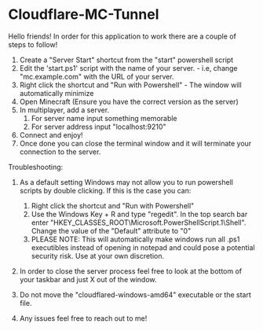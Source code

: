# Cloudflare-MC-Tunnel
Hello friends! In order for this application to work there are a couple of steps to follow!

1. Create a "Server Start" shortcut from the "start" powershell script
2. Edit the 'start.ps1' script with the name of your server. - i.e, change "mc.example.com" with the URL of your server.
3. Right click the shortcut and "Run with Powershell" - The window will automatically minimize
4. Open Minecraft (Ensure you have the correct version as the server)
5. In multiplayer, add a server.
    1. For server name input something memorable
    2. For server address input "localhost:9210"
6. Connect and enjoy!
7. Once done you can close the terminal window and it will terminate your connection to the server.



Troubleshooting:
1. As a default setting Windows may not allow you to run powershell scripts by double clicking. If this is the case you can:
    1. Right click the shortcut and "Run with Powershell"
    2. Use the Windows Key + R and type "regedit". In the top search bar enter "HKEY_CLASSES_ROOT\Microsoft.PowerShellScript.1\Shell". Change the value of the "Default" attribute to "0"
    3. PLEASE NOTE: This will automatically make windows run all .ps1 executibles instead of opening in notepad and could pose a potential security risk. Use at your own discretion.

2. In order to close the server process feel free to look at the bottom of your taskbar and just X out of the window.

3. Do not move the "cloudflared-windows-amd64" executable or the start file.

4. Any issues feel free to reach out to me!
